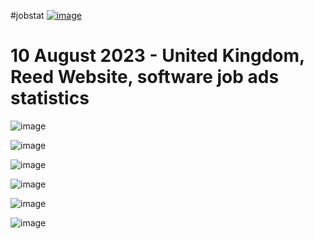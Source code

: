 #jobstat
[![image](./assets/6191108/054d5f6c-639b-44fc-97cf-8d9525ec78ba)](https://github-production-user-asset-6210df.s3.amazonaws.com/6191108/259581465-054d5f6c-639b-44fc-97cf-8d9525ec78ba.png)

 
# 10 August 2023 - United Kingdom, Reed Website, software job ads statistics

![image](https://github.com/gusmartinuk/jobstat/assets/6191108/054d5f6c-639b-44fc-97cf-8d9525ec78ba)

![image](https://github.com/gusmartinuk/jobstat/assets/6191108/0723ccf5-c754-453f-a541-e306417f6e85)

![image](https://github.com/gusmartinuk/jobstat/assets/6191108/d1bde728-19c0-450a-a7d1-c91a0616d940)

![image](https://github.com/gusmartinuk/jobstat/assets/6191108/76a1e0b2-59de-469c-8408-38ddb875e4b7)

![image](https://github.com/gusmartinuk/jobstat/assets/6191108/2f6bcc98-b8ed-4b37-be94-e2123b613bea)

![image](https://github.com/gusmartinuk/jobstat/assets/6191108/6d0ef895-b452-4a4d-a253-d6d297a7141b)
